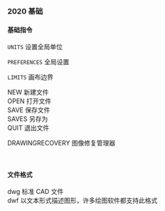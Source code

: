 ### 2020 基础

#### 基础指令

`UNITS` 设置全局单位

`PREFERENCES` 全局设置

`LIMITS` 画布边界

NEW 新建文件  
OPEN 打开文件  
SAVE 保存文件  
SAVES 另存为  
QUIT 退出文件

DRAWINGRECOVERY 图像修复管理器

<br>

#### 文件格式

dwg 标准 CAD 文件  
dwf 以文本形式描述图形，许多绘图软件都支持此格式

<br>
